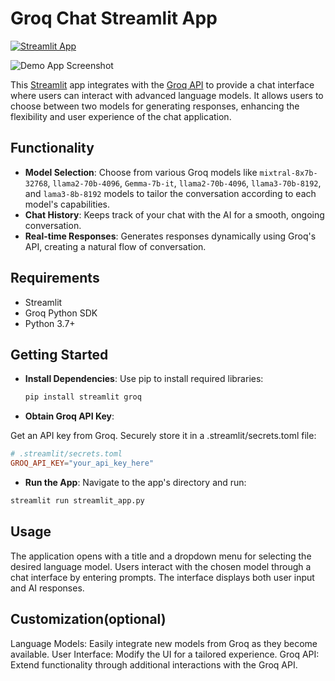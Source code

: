 # Groq Chat Streamlit App

[![Streamlit App](https://static.streamlit.io/badges/streamlit_badge_black_white.svg)](https://groqdemo.streamlit.app/)

![Demo App Screenshot](images/groq_demo.png)

This [Streamlit](https://streamlit.io/) app integrates with the [Groq API](https://groq.com/) to provide a chat interface where users can interact with advanced language models. It allows users to choose between two models for generating responses, enhancing the flexibility and user experience of the chat application.

## Functionality

- **Model Selection**: Choose from various Groq models like `mixtral-8x7b-32768`, `llama2-70b-4096`, `Gemma-7b-it`, `llama2-70b-4096`, `llama3-70b-8192`, and `lama3-8b-8192` models to tailor the conversation according to each model's capabilities.
- **Chat History**: Keeps track of your chat with the AI for a smooth, ongoing conversation.
- **Real-time Responses**: Generates responses dynamically using Groq's API, creating a natural flow of conversation.

## Requirements

- Streamlit
- Groq Python SDK
- Python 3.7+

## Getting Started

- **Install Dependencies**:
  Use pip to install required libraries:

  ```bash
  pip install streamlit groq
  ```

- **Obtain Groq API Key**:

Get an API key from Groq.
Securely store it in a .streamlit/secrets.toml file:

```toml
# .streamlit/secrets.toml
GROQ_API_KEY="your_api_key_here"
```

- **Run the App**:
  Navigate to the app's directory and run:

```bash
streamlit run streamlit_app.py
```

## Usage

The application opens with a title and a dropdown menu for selecting the desired language model.
Users interact with the chosen model through a chat interface by entering prompts.
The interface displays both user input and AI responses.

## Customization(optional)

Language Models: Easily integrate new models from Groq as they become available.
User Interface: Modify the UI for a tailored experience.
Groq API: Extend functionality through additional interactions with the Groq API.
